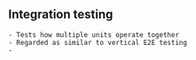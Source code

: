 ## Integration testing
	- Tests how multiple units operate together
	- Regarded as similar to vertical E2E testing
	-